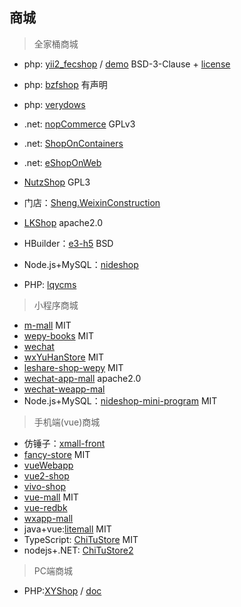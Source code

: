 ## 商城

> 全家桶商城

- php: [yii2_fecshop](https://github.com/fecshop/yii2_fecshop) / [demo](http://www.fecshop.com/nav) BSD-3-Clause + [license](http://www.fecshop.com/license)
- php: [bzfshop](https://github.com/bzfshop-net/bzfshop) 有声明
- php: [verydows](https://github.com/Verytops/verydows)
- .net: [nopCommerce](https://github.com/nopSolutions/nopCommerce) GPLv3
- .net: [ShopOnContainers](https://github.com/dotnet-architecture/eShopOnContainers)
- .net: [eShopOnWeb](https://github.com/dotnet-architecture/eShopOnWeb)
- [NutzShop](https://github.com/Wizzercn/NutzShop) GPL3

- 门店：[Sheng.WeixinConstruction](https://github.com/iccb1013/Sheng.WeixinConstruction)
- [LKShop](https://github.com/Shuyun123/LKShop) apache2.0
- HBuilder：[e3-h5](https://github.com/huihoo/e3-h5) BSD
- Node.js+MySQL：[nideshop](https://github.com/tumobi/nideshop)
- PHP: [lqycms](https://github.com/Fanli2012/lqycms)



> 小程序商城

- [m-mall](https://github.com/skyvow/m-mall) MIT
- [wepy-books](https://github.com/KingJeason/wepy-books) MIT
- [wechat](https://github.com/htmlk/wechat)
- [wxYuHanStore](https://github.com/dyq086/wxYuHanStore) MIT
- [leshare-shop-wepy](https://github.com/coolhwm/leshare-shop-wepy) MIT
- [wechat-app-mall](https://github.com/EastWorld/wechat-app-mall) apache2.0
- [wechat-weapp-mal](https://github.com/liuxuanqiang/wechat-weapp-mall)
- Node.js+MySQL：[nideshop-mini-program](https://github.com/tumobi/nideshop-mini-program) MIT


> 手机端(vue)商城

- 仿锤子：[xmall-front](https://github.com/Exrick/xmall-front)
- [fancy-store](https://github.com/czero1995/fancy-store) MIT
- [vueWebapp](https://github.com/vincentSea/vueWebapp)
- [vue2-shop](https://github.com/nemo-tree/vue2-shop)
- [vivo-shop](https://github.com/Mynameisfwk/vivo-shop)
- [vue-mall](https://github.com/yucccc/vue-mall) MIT
- [vue-redbk](https://github.com/wenqiii/vue-redbk)
- [wxapp-mall](https://github.com/lin-xin/wxapp-mall)
- java+vue:[litemall](https://github.com/linlinjava/litemall) MIT
- TypeScript: [ChiTuStore](https://github.com/ansiboy/ChiTuStore) MIT
- nodejs+.NET: [ChiTuStore2](https://github.com/maishumaishu/ChiTuStore2)

> PC端商城

- PHP:[XYShop](https://github.com/freedomlizhigang/XYShop) / [doc](https://www.kancloud.cn/li2016/xiyi-manage-help/432741)